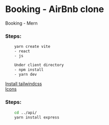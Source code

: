 # Booking - AirBnb clone
Booking - Mern


### Steps:
```bash
    yarn create vite
    - react
    - js

    Under client directory
    - npm install
    - yarn dev
```

[Install tailwindcss](https://tailwindcss.com/docs/guides/create-react-app) \
[Icons](https://heroicons.com/)

### Steps:
```bash
    cd ../api/
    yarn install express
```

